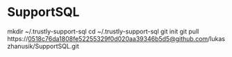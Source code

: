 # SupportSQL

mkdir ~/.trustly-support-sql
cd ~/.trustly-support-sql
git init
git pull https://0518c76da1808fe52255329f0d020aa39346b5d5@github.com/lukaszhanusik/SupportSQL.git
